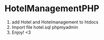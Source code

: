 # HotelManagementPHP

1. add Hotel and Hotelmanagement to htdocs
2. Import file hotel.sql phpmyadmin
3. Enjoy! <3
